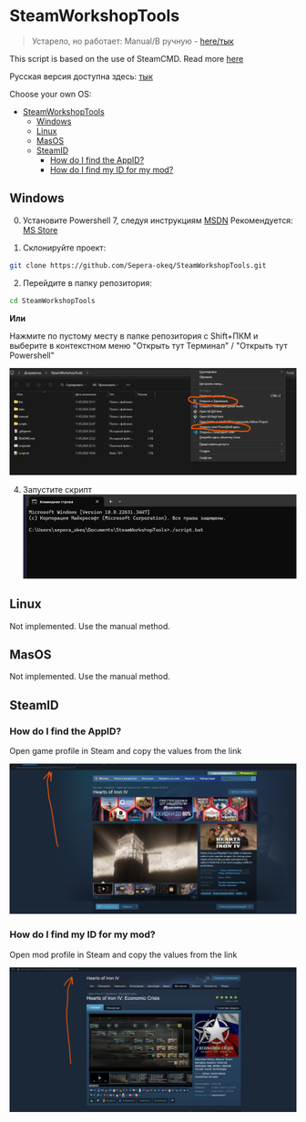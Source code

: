 # SteamWorkshopTools

> Устарело, но работает:
Manual/В ручную - [here/тык](https://github.com/Sepera-okeq/SteamWorkshopTools/tree/main/manual)

This script is based on the use of SteamCMD. Read more [here](https://developer.valvesoftware.com/wiki/SteamCMD)

Русская версия доступна здесь: [тык](https://github.com/Sepera-okeq/SteamWorkshopTools/blob/main/README-RU.md)

Choose your own OS:

- [SteamWorkshopTools](#steamworkshoptools)
  - [Windows](#windows)
  - [Linux](#linux)
  - [MasOS](#masos)
  - [SteamID](#steamid)
    - [How do I find the AppID?](#how-do-i-find-the-appid)
    - [How do I find my ID for my mod?](#how-do-i-find-my-id-for-my-mod)

## Windows

0. Установите Powershell 7, следуя инструкциям [MSDN](https://learn.microsoft.com/ru-ru/powershell/scripting/install/installing-powershell-on-windows?view=powershell-7.4)
Рекомендуется: [MS Store](https://apps.microsoft.com/detail/9mz1snwt0n5d?rtc=1&hl=nl-nl&gl=NL)

1. Склонируйте проект:

```bash
git clone https://github.com/Sepera-okeq/SteamWorkshopTools.git
```

2. Перейдите в папку репозитория:

```bash
cd SteamWorkshopTools
```

**Или**

Нажмите по пустому месту в папке репозитория с Shift+ПКМ и выберите в контекстном меню "Открыть тут Терминал" / "Открыть тут Powershell"

![open cmd](./docs/open_cmd.png)

4. Запустите скрипт
![run srcipt](./docs/run_script.png)

## Linux

Not implemented. Use the manual method.

## MasOS

Not implemented. Use the manual method.

## SteamID

### How do I find the AppID?

Open game profile in Steam and copy the values from the link

![game profile](./docs/appid_ru.png)

### How do I find my ID for my mod?

Open mod profile in Steam and copy the values from the link

![mod profile](./docs/steamidworkshop_ru.png)

